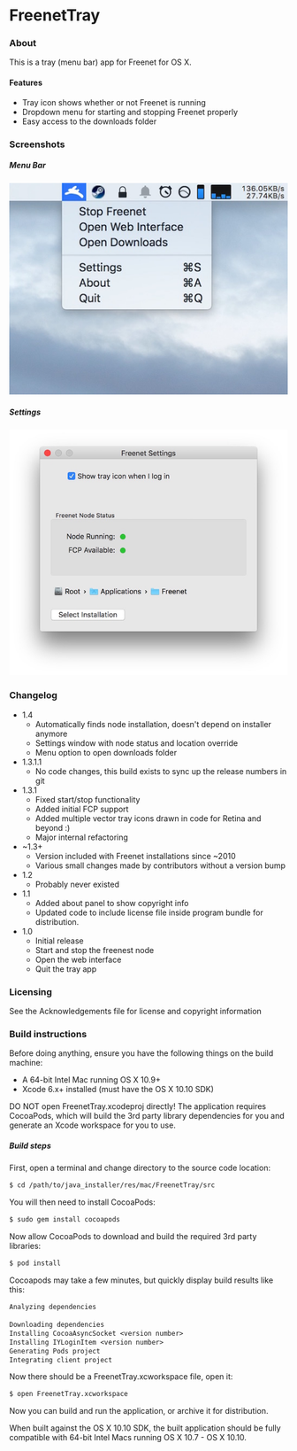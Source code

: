 # FreenetTray

### About

This is a tray (menu bar) app for Freenet for OS X. 

#### Features

* Tray icon shows whether or not Freenet is running
* Dropdown menu for starting and stopping Freenet properly
* Easy access to the downloads folder

### Screenshots

##### Menu Bar

![Menu Bar](screenshots/menubar.jpg "FreenetTray menu dropdown")

##### Settings

![Settings](screenshots/settings.jpg "FreenetTray settings")

### Changelog

* 1.4
    * Automatically finds node installation, doesn't depend on installer anymore
    * Settings window with node status and location override
    * Menu option to open downloads folder
* 1.3.1.1
    * No code changes, this build exists to sync up the release numbers in git
* 1.3.1
    * Fixed start/stop functionality
    * Added initial FCP support
    * Added multiple vector tray icons drawn in code for Retina and beyond :)
    * Major internal refactoring
* ~1.3+
    * Version included with Freenet installations since ~2010
    * Various small changes made by contributors without a version bump
* 1.2
    * Probably never existed
* 1.1 
    * Added about panel to show copyright info
    * Updated code to include license file inside program bundle for distribution.
* 1.0
    * Initial release     
    * Start and stop the freenest node
    * Open the web interface
    * Quit the tray app 
    
### Licensing
 
See the Acknowledgements file for license and copyright information

### Build instructions

Before doing anything, ensure you have the following things on the build machine:

* A 64-bit Intel Mac running OS X 10.9+
* Xcode 6.x+ installed (must have the OS X 10.10 SDK)

DO NOT open FreenetTray.xcodeproj directly! The application requires CocoaPods, 
which will build the 3rd party library dependencies for you and generate an Xcode 
workspace for you to use.

##### Build steps

First, open a terminal and change directory to the source code location:

```sh
$ cd /path/to/java_installer/res/mac/FreenetTray/src
```

You will then need to install CocoaPods:

```sh
$ sudo gem install cocoapods
```

Now allow CocoaPods to download and build the required 3rd party libraries:

```sh
$ pod install
```

Cocoapods may take a few minutes, but quickly display build results like this:

```text
Analyzing dependencies

Downloading dependencies
Installing CocoaAsyncSocket <version number>
Installing IYLoginItem <version number>
Generating Pods project
Integrating client project
```

Now there should be a FreenetTray.xcworkspace file, open it:

```sh
$ open FreenetTray.xcworkspace 
```

Now you can build and run the application, or archive it for distribution.

When built against the OS X 10.10 SDK, the built application should be fully 
compatible with 64-bit Intel Macs running OS X 10.7 - OS X 10.10.

